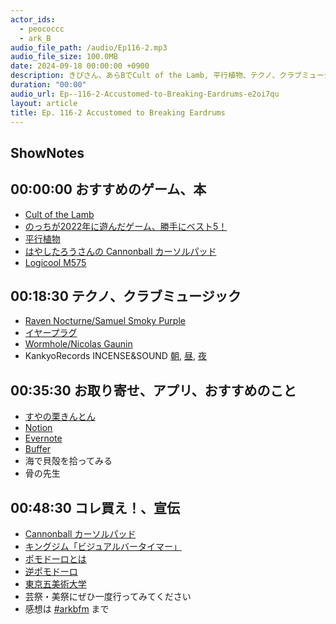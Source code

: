 ```yaml
---
actor_ids:
  - peococcc
  - ark_B
audio_file_path: /audio/Ep116-2.mp3
audio_file_size: 100.0MB
date: 2024-09-18 00:00:00 +0900
description: きぴさん、あらBでCult of the Lamb, 平行植物、テクノ、クラブミュージック、すやの栗きんとん、Cannonball カーソルパッドなどについて話しました。
duration: "00:00"
audio_url: Ep--116-2-Accustomed-to-Breaking-Eardrums-e2oi7qu
layout: article
title: Ep. 116-2 Accustomed to Breaking Eardrums
---
```

## ShowNotes

## 00:00:00 おすすめのゲーム、本
* [Cult of the Lamb](https://store.steampowered.com/app/1313140/Cult_of_the_Lamb/?l=japanese)
* [のっちが2022年に遊んだゲーム、勝手にベスト5！](https://natalie.mu/music/column/512950)
* [平行植物](https://amzn.to/4gvIX4s)
* [はやしたろうさんの Cannonball カーソルパッド](https://booth.pm/ja/items/3172502)
* [Logicool M575](https://amzn.to/4gvVftG)

## 00:18:30 テクノ、クラブミュージック

* [Raven Nocturne/Samuel Smoky Purple](https://trekkietrax.bandcamp.com/album/raven-nocturne)
* [イヤープラグ](https://amzn.to/3TytZR7)
* [Wormhole/Nicolas Gaunin](https://kankyorecords.com/?pid=182200969)
* KankyoRecords INCENSE&SOUND [朝](https://kankyorecords.com/?pid=177107226), [昼](https://kankyorecords.com/?pid=177107237), [夜](https://kankyorecords.com/?pid=177107264)

## 00:35:30 お取り寄せ、アプリ、おすすめのこと
* [すやの栗きんとん](https://www.suya-honke.co.jp/products/detail.php?product_id=36)
* [Notion](https://www.notion.so/ja)
* [Evernote](https://evernote.com/ja-jp)
* [Buffer](https://buffer.com/)
* 海で貝殻を拾ってみる
* 骨の先生

## 00:48:30 コレ買え！、宣伝

* [Cannonball カーソルパッド](https://booth.pm/ja/items/3172502)
* [キングジム「ビジュアルバータイマー」](https://www.kingjim.co.jp/news/detail/618.html)
* [ポモドーロとは](https://asana.com/ja/resources/pomodoro-technique)
* [逆ポモドーロ](https://www.lifehacker.jp/article/2409-two-productivity-techniques-that-help-you-get-more-done/)
* [東京五美術大学](https://dessin.art-map.net/community/links/art-university/select/tokyo5bidai.html)
* 芸祭・美祭にぜひ一度行ってみてください
* 感想は [#arkbfm](https://x.com/search?q=%23arkbfm&src=typed_query&f=live) まで